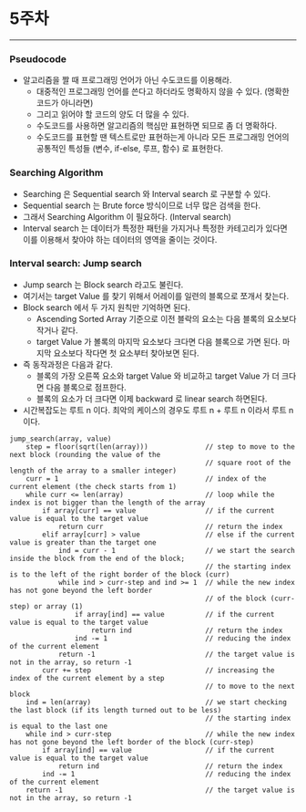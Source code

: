 # 5주차

***

### Pseudocode

- 알고리즘을 짤 때 프로그래밍 언어가 아닌 수도코드를 이용해라.
    - 대중적인 프로그래밍 언어를 쓴다고 하더라도 명확하지 않을 수 있다. (명확한 코드가 아니라면)
    - 그리고 읽어야 할 코드의 양도 더 많을 수 있다.
    - 수도코드를 사용하면 알고리즘의 핵심만 표현하면 되므로 좀 더 명확하다.
    - 수도코드를 표현할 땐 텍스트로만 표현하는게 아니라 모든 프로그래밍 언어의 공통적인 특성들 (변수, if-else, 루프, 함수) 로 표현한다.

### Searching Algorithm

- Searching 은 Sequential search 와 Interval search 로 구분할 수 있다.
- Sequential search 는 Brute force 방식이므로 너무 많은 검색을 한다.
- 그래서 Searching Algorithm 이 필요하다. (Interval search)
- Interval search 는 데이터가 특정한 패턴을 가지거나 특정한 카테고리가 있다면 이를 이용해서 찾아야 하는 데이터의 영역을 줄이는 것이다.

### Interval search: Jump search

- Jump search 는 Block search 라고도 불린다.
- 여기서는 target Value 를 찾기 위해서 어레이를 일련의 블록으로 쪼개서 찾는다.
- Block search 에서 두 가지 원칙만 기억하면 된다.
    - Ascending Sorted Array 기준으로 이전 블락의 요소는 다음 블록의 요소보다 작거나 같다.
    - target Value 가 볼록의 마지막 요소보다 크다면 다음 블록으로 가면 된다. 마지막 요소보다 작다면 첫 요소부터 찾아보면 된다.
- 즉 동작과정은 다음과 같다.
    - 블록의 가장 오른쪽 요소와 target Value 와 비교하고 target Value 가 더 크다면 다음 블록으로 점프한다.
    - 블록의 요소가 더 크다면 이제 backward 로 linear search 하면된다.
- 시간복잡도는 루트 n 이다. 최악의 케이스의 경우도 루트 n + 루트 n 이라서 루트 n 이다.

```
jump_search(array, value)
    step = floor(sqrt(len(array)))              // step to move to the next block (rounding the value of the 
                                                // square root of the length of the array to a smaller integer)
    curr = 1                                    // index of the current element (the check starts from 1)
    while curr <= len(array)                    // loop while the index is not bigger than the length of the array
        if array[curr] == value                 // if the current value is equal to the target value
            return curr                         // return the index
        elif array[curr] > value                // else if the current value is greater than the target one
            ind = curr - 1                      // we start the search inside the block from the end of the block;
                                                // the starting index is to the left of the right border of the block (curr)
            while ind > curr-step and ind >= 1  // while the new index has not gone beyond the left border 
                                                // of the block (curr-step) or array (1)
                if array[ind] == value          // if the current value is equal to the target value
                    return ind                  // return the index
                ind -= 1                        // reducing the index of the current element
            return -1                           // the target value is not in the array, so return -1
        curr += step                            // increasing the index of the current element by a step 
                                                // to move to the next block
    ind = len(array)                            // we start checking the last block (if its length turned out to be less)
                                                // the starting index is equal to the last one
    while ind > curr-step                       // while the new index has not gone beyond the left border of the block (curr-step)
        if array[ind] == value                  // if the current value is equal to the target value
            return ind                          // return the index
        ind -= 1                                // reducing the index of the current element
    return -1                                   // the target value is not in the array, so return -1
```